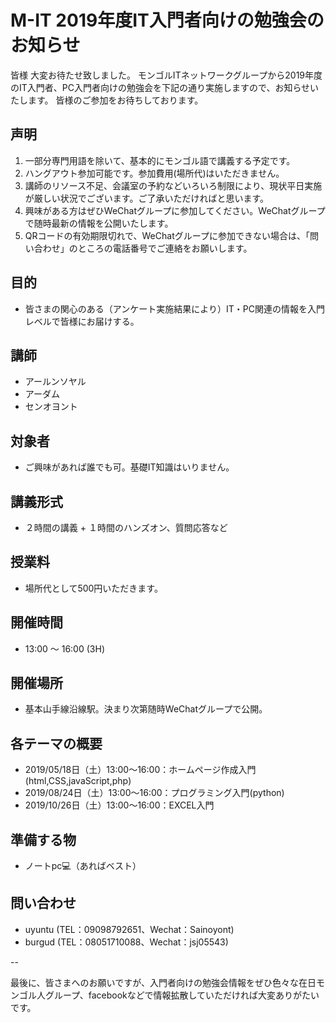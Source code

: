 # M-IT 2019年度IT入門者向けの勉強会のお知らせ

皆様
大変お待たせ致しました。
モンゴルITネットワークグループから2019年度のIT入門者、PC入門者向けの勉強会を下記の通り実施しますので、お知らせいたします。
皆様のご参加をお待ちしております。

## 声明
1. 一部分専門用語を除いて、基本的にモンゴル語で講義する予定です。
2. ハングアウト参加可能です。参加費用(場所代)はいただきません。
3. 講師のリソース不足、会議室の予約などいろいろ制限により、現状平日実施が厳しい状況でございます。ご了承いただければと思います。
4. 興味がある方はぜひWeChatグループに参加してください。WeChatグループで随時最新の情報を公開いたします。
5. QRコードの有効期限切れで、WeChatグループに参加できない場合は、「問い合わせ」のところの電話番号でご連絡をお願いします。


## 目的
* 皆さまの関心のある（アンケート実施結果により）IT・PC関連の情報を入門レベルで皆様にお届けする。

## 講師
* アールンソヤル
* アーダム
* センオヨント

## 対象者
* ご興味があれば誰でも可。基礎IT知識はいりません。

## 講義形式
* ２時間の講義 + １時間のハンズオン、質問応答など

## 授業料
* 場所代として500円いただきます。

## 開催時間
* 13:00 〜 16:00 (3H)

## 開催場所
* 基本山手線沿線駅。決まり次第随時WeChatグループで公開。

## 各テーマの概要
* 2019/05/18日（土）13:00〜16:00：ホームページ作成入門(html,CSS,javaScript,php)
* 2019/08/24日（土）13:00〜16:00：プログラミング入門(python)
* 2019/10/26日（土）13:00〜16:00：EXCEL入門

## 準備する物
* ノートpc💻（あればベスト）

## 問い合わせ
* uyuntu (TEL：09098792651、Wechat：Sainoyont)
* burgud (TEL：08051710088、Wechat：jsj05543)

--

最後に、皆さまへのお願いですが、入門者向けの勉強会情報をぜひ色々な在日モンゴル人グループ、facebookなどで情報拡散していただければ大変ありがたいです。







